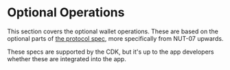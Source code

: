 # Optional Operations

This section covers the optional wallet operations. These are based on the optional parts of [the protocol spec](https://cashubtc.github.io/nu), more specifically from NUT-07 upwards.

These specs are supported by the CDK, but it's up to the app developers whether these are integrated into the app.